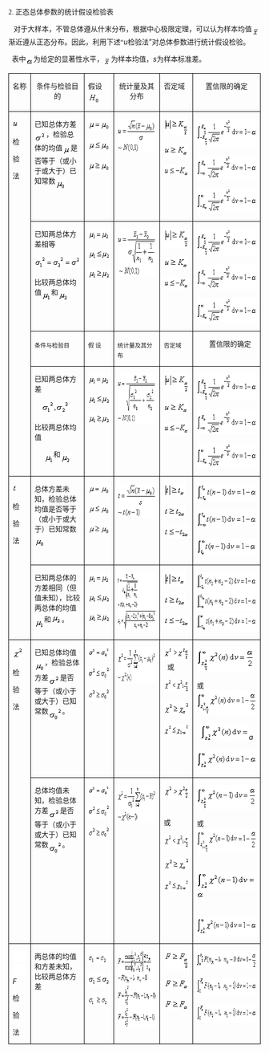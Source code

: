 <div class=Section1>
<p class=MsoNormal><span lang=EN-US style='font-family:宋体_GB2312'>2. </span><span
lang=ZH-CN style='font-family:宋体_GB2312'>正态总体参数的统计假设检验表</span></p>
<p class=MsoNormal><b><span lang=EN-US style='font-family:宋体_GB2312'>&nbsp;&nbsp;
</span></b><span lang=ZH-CN style='font-family:宋体_GB2312'>对于大样本，不管总体遵从什末分布，根据中心极限定理，可以认为样本均值</span><sub><span
lang=EN-US style='font-family:宋体_GB2312'><img width=15 height=17
src="res/17e9d95da129bdd93c34fb6cc6aaaa52_5858_files/image002.gif" u1:shapes="_x0000_i1025"
align=absmiddle></span></sub><span lang=ZH-CN style='font-family:宋体_GB2312'>渐近遵从正态分布。因此，利用下述“</span><i><span
lang=EN-US>u</span></i><span lang=ZH-CN style='font-family:宋体_GB2312'>检验法</span><span
lang=EN-US>”</span><span lang=ZH-CN style='font-family:宋体_GB2312'>对总体参数进行统计假设检验。</span></p>
<p class=MsoNormal><span lang=EN-US style='font-family:宋体_GB2312'>&nbsp; </span><span
lang=ZH-CN style='font-family:宋体_GB2312'>表中</span><i><sub><span lang=EN-US
style='font-family:宋体_GB2312'><img width=15 height=15
src="res/17e9d95da129bdd93c34fb6cc6aaaa52_5858_files/image004.gif" u1:shapes="_x0000_i1026"
align=absmiddle></span></sub></i><span lang=ZH-CN style='font-family:宋体_GB2312'>为给定的显著性水平，</span><sub><span
lang=EN-US style='font-family:宋体_GB2312'><img width=15 height=17
src="res/17e9d95da129bdd93c34fb6cc6aaaa52_5858_files/image006.gif" u1:shapes="_x0000_i1027"
align=absmiddle></span></sub><span lang=ZH-CN style='font-family:宋体_GB2312'>为样本均值，</span><i><span
lang=EN-US>s</span></i><span lang=ZH-CN style='font-family:宋体_GB2312'>为样本标准差。</span></p>
<table class=MsoNormalTable border=1 cellspacing=0 cellpadding=0
 style='border-collapse:collapse;border:none'>
 <tr>
  <td width=42 valign=top style='width:31.5pt;border:solid windowtext 1.0pt;
  padding:0mm 5.4pt 0mm 5.4pt'>
  <p class=MsoNormal><span lang=ZH-CN style='font-family:宋体_GB2312'>名称</span></p>
  </td>
  <td width=144 valign=top style='width:108.05pt;border:solid windowtext 1.0pt;
  border-left:none;padding:0mm 5.4pt 0mm 5.4pt'>
  <p class=MsoNormal align=center style='text-align:center'><span lang=ZH-CN
  style='font-family:宋体_GB2312'>条件与检验目的</span></p>
  </td>
  <td width=63 valign=top style='width:47.25pt;border:solid windowtext 1.0pt;
  border-left:none;padding:0mm 5.4pt 0mm 5.4pt'>
  <p class=MsoNormal><span lang=ZH-CN style='font-family:宋体_GB2312'>假设</span><span
  lang=EN-US>&nbsp;&nbsp; <sub><img width=24 height=24
  src="res/17e9d95da129bdd93c34fb6cc6aaaa52_5858_files/image008.gif" u1:shapes="_x0000_i1028"
  align=absmiddle></sub></span></p>
  </td>
  <td width=136 valign=top style='width:101.95pt;border:solid windowtext 1.0pt;
  border-left:none;padding:0mm 5.4pt 0mm 5.4pt'>
  <p class=MsoNormal align=center style='text-align:center'><span lang=ZH-CN
  style='font-family:宋体_GB2312'>统计量及其分布</span></p>
  </td>
  <td width=84 valign=top style='width:63.0pt;border:solid windowtext 1.0pt;
  border-left:none;padding:0mm 5.4pt 0mm 5.4pt'>
  <p class=MsoNormal><span lang=ZH-CN style='font-family:宋体_GB2312'>否定域</span></p>
  </td>
  <td width=210 valign=top style='width:157.5pt;border:solid windowtext 1.0pt;
  border-left:none;padding:0mm 5.4pt 0mm 5.4pt'>
  <p class=MsoNormal align=center style='text-align:center'><span lang=ZH-CN
  style='font-family:宋体_GB2312'>置信限的确定</span></p>
  </td>
 </tr>
 <tr>
  <td width=42 rowspan=4 valign=top style='width:31.5pt;border:solid windowtext 1.0pt;
  border-top:none;padding:0mm 5.4pt 0mm 5.4pt'>
  <p class=MsoNormal><sub><span lang=EN-US><img width=13 height=15
  src="res/17e9d95da129bdd93c34fb6cc6aaaa52_5858_files/image010.gif" u1:shapes="_x0000_i1029"></span></sub></p>
  <p class=MsoNormal><span lang=ZH-CN style='font-family:宋体_GB2312'>检</span></p>
  <p class=MsoNormal><span lang=ZH-CN style='font-family:宋体_GB2312'>验</span></p>
  <p class=MsoNormal><span lang=ZH-CN style='font-family:宋体_GB2312'>法</span></p>
  </td>
  <td width=144 valign=top style='width:108.05pt;border-top:none;border-left:
  none;border-bottom:solid windowtext 1.0pt;border-right:solid windowtext 1.0pt;
  padding:0mm 5.4pt 0mm 5.4pt'>
  <p class=MsoNormal><span lang=ZH-CN style='font-family:宋体_GB2312'>已知总体方差</span><sub><span
  lang=EN-US style='font-family:宋体_GB2312'><img width=23 height=21
  src="res/17e9d95da129bdd93c34fb6cc6aaaa52_5858_files/image012.gif" u1:shapes="_x0000_i1030"
  align=absmiddle></span></sub><span lang=ZH-CN style='font-family:宋体_GB2312'>，检验总体的均值</span><sub><span
  lang=EN-US style='font-family:宋体_GB2312'><img width=16 height=17
  src="res/17e9d95da129bdd93c34fb6cc6aaaa52_5858_files/image014.gif" u1:shapes="_x0000_i1031"
  align=absmiddle></span></sub><span lang=ZH-CN style='font-family:宋体_GB2312'>是否等于（或小于或大于）已知常数</span><sub><span
  lang=EN-US style='font-family:宋体_GB2312'><img width=20 height=24
  src="res/17e9d95da129bdd93c34fb6cc6aaaa52_5858_files/image016.gif" u1:shapes="_x0000_i1032"
  align=absmiddle></span></sub></p>
  </td>
  <td width=63 valign=top style='width:47.25pt;border-top:none;border-left:
  none;border-bottom:solid windowtext 1.0pt;border-right:solid windowtext 1.0pt;
  padding:0mm 5.4pt 0mm 5.4pt'>
  <p class=MsoNormal><sub><span lang=EN-US style='font-family:宋体_GB2312'><img
  width=48 height=24 src="res/17e9d95da129bdd93c34fb6cc6aaaa52_5858_files/image018.gif"
  u1:shapes="_x0000_i1033"></span></sub></p>
  <p class=MsoNormal><sub><span lang=EN-US style='font-family:宋体_GB2312'><img
  width=48 height=24 src="res/17e9d95da129bdd93c34fb6cc6aaaa52_5858_files/image020.gif"
  u1:shapes="_x0000_i1034"></span></sub></p>
  <p class=MsoNormal><sub><span lang=EN-US style='font-family:宋体_GB2312'><img
  width=48 height=24 src="res/17e9d95da129bdd93c34fb6cc6aaaa52_5858_files/image022.gif"
  u1:shapes="_x0000_i1035"></span></sub></p>
  </td>
  <td width=136 valign=top style='width:101.95pt;border-top:none;border-left:
  none;border-bottom:solid windowtext 1.0pt;border-right:solid windowtext 1.0pt;
  padding:0mm 5.4pt 0mm 5.4pt'>
  <p class=MsoNormal><sub><span lang=EN-US style='font-family:宋体_GB2312'><img
  width=107 height=69 src="res/17e9d95da129bdd93c34fb6cc6aaaa52_5858_files/image024.gif"
  u1:shapes="_x0000_i1036"></span></sub></p>
  </td>
  <td width=84 valign=top style='width:63.0pt;border-top:none;border-left:none;
  border-bottom:solid windowtext 1.0pt;border-right:solid windowtext 1.0pt;
  padding:0mm 5.4pt 0mm 5.4pt'>
  <p class=MsoNormal><sub><span lang=EN-US style='font-family:宋体_GB2312'><img
  width=49 height=34 src="res/17e9d95da129bdd93c34fb6cc6aaaa52_5858_files/image026.gif"
  u1:shapes="_x0000_i1037"></span></sub></p>
  <p class=MsoNormal><sub><span lang=EN-US style='font-family:宋体_GB2312'><img
  width=49 height=24 src="res/17e9d95da129bdd93c34fb6cc6aaaa52_5858_files/image028.gif"
  u1:shapes="_x0000_i1038"></span></sub></p>
  <p class=MsoNormal><sub><span lang=EN-US style='font-family:宋体_GB2312'><img
  width=59 height=24 src="res/17e9d95da129bdd93c34fb6cc6aaaa52_5858_files/image030.gif"
  u1:shapes="_x0000_i1039"></span></sub></p>
  </td>
  <td width=210 valign=top style='width:157.5pt;border-top:none;border-left:
  none;border-bottom:solid windowtext 1.0pt;border-right:solid windowtext 1.0pt;
  padding:0mm 5.4pt 0mm 5.4pt'>
  <p class=MsoNormal><sub><span lang=EN-US style='font-family:宋体_GB2312'><img
  width=163 height=55 src="res/17e9d95da129bdd93c34fb6cc6aaaa52_5858_files/image032.gif"
  u1:shapes="_x0000_i1040"></span></sub></p>
  <p class=MsoNormal><sub><span lang=EN-US style='font-family:宋体_GB2312'><img
  width=160 height=49 src="res/17e9d95da129bdd93c34fb6cc6aaaa52_5858_files/image034.gif"
  u1:shapes="_x0000_i1041"></span></sub></p>
  <p class=MsoNormal><sub><span lang=EN-US style='font-family:宋体_GB2312'><img
  width=161 height=49 src="res/17e9d95da129bdd93c34fb6cc6aaaa52_5858_files/image036.gif"
  u1:shapes="_x0000_i1042"></span></sub></p>
  </td>
 </tr>
 <tr>
  <td width=144 valign=top style='width:108.05pt;border-top:none;border-left:
  none;border-bottom:solid windowtext 1.0pt;border-right:solid windowtext 1.0pt;
  padding:0mm 5.4pt 0mm 5.4pt'>
  <p class=MsoNormal><span lang=ZH-CN style='font-family:宋体_GB2312'>已知两总体方差相等</span></p>
  <p class=MsoNormal><sub><span lang=EN-US style='font-family:宋体_GB2312'><img
  width=103 height=25 src="res/17e9d95da129bdd93c34fb6cc6aaaa52_5858_files/image038.gif"
  u1:shapes="_x0000_i1069"></span></sub></p>
  <p class=MsoNormal><span lang=ZH-CN style='font-family:宋体_GB2312'>比较两总体均值</span><sub><span
  lang=EN-US style='font-family:宋体_GB2312'><img width=19 height=23
  src="res/17e9d95da129bdd93c34fb6cc6aaaa52_5858_files/image040.gif" u1:shapes="_x0000_i1070"
  align=absmiddle></span></sub><span lang=ZH-CN style='font-family:宋体_GB2312'>和</span><sub><span
  lang=EN-US style='font-family:宋体_GB2312'><img width=21 height=23
  src="res/17e9d95da129bdd93c34fb6cc6aaaa52_5858_files/image042.gif" u1:shapes="_x0000_i1071"
  align=absmiddle></span></sub></p>
  </td>
  <td width=63 valign=top style='width:47.25pt;border-top:none;border-left:
  none;border-bottom:solid windowtext 1.0pt;border-right:solid windowtext 1.0pt;
  padding:0mm 5.4pt 0mm 5.4pt'>
  <p class=MsoNormal><sub><span lang=EN-US style='font-family:宋体_GB2312'><img
  width=51 height=22 src="res/17e9d95da129bdd93c34fb6cc6aaaa52_5858_files/image044.gif"
  u1:shapes="_x0000_i1043"></span></sub></p>
  <p class=MsoNormal><sub><span lang=EN-US style='font-family:宋体_GB2312'><img
  width=49 height=22 src="res/17e9d95da129bdd93c34fb6cc6aaaa52_5858_files/image046.gif"
  u1:shapes="_x0000_i1072"></span></sub></p>
  <p class=MsoNormal><sub><span lang=EN-US style='font-family:宋体_GB2312'><img
  width=49 height=22 src="res/17e9d95da129bdd93c34fb6cc6aaaa52_5858_files/image048.gif"
  u1:shapes="_x0000_i1073"></span></sub></p>
  </td>
  <td width=136 valign=top style='width:101.95pt;border-top:none;border-left:
  none;border-bottom:solid windowtext 1.0pt;border-right:solid windowtext 1.0pt;
  padding:0mm 5.4pt 0mm 5.4pt'>
  <p class=MsoNormal><sub><span lang=EN-US><img width=105 height=96
  src="res/17e9d95da129bdd93c34fb6cc6aaaa52_5858_files/image050.gif" u1:shapes="_x0000_i1044"></span></sub></p>
  </td>
  <td width=84 valign=top style='width:63.0pt;border-top:none;border-left:none;
  border-bottom:solid windowtext 1.0pt;border-right:solid windowtext 1.0pt;
  padding:0mm 5.4pt 0mm 5.4pt'>
  <p class=MsoNormal><sub><span lang=EN-US style='font-family:宋体_GB2312'><img
  width=55 height=39 src="res/17e9d95da129bdd93c34fb6cc6aaaa52_5858_files/image052.gif"
  u1:shapes="_x0000_i1045"></span></sub></p>
  <p class=MsoNormal><sub><span lang=EN-US style='font-family:宋体_GB2312'><img
  width=49 height=24 src="res/17e9d95da129bdd93c34fb6cc6aaaa52_5858_files/image054.gif"
  u1:shapes="_x0000_i1074"></span></sub></p>
  <p class=MsoNormal><sub><span lang=EN-US style='font-family:宋体_GB2312'><img
  width=57 height=24 src="res/17e9d95da129bdd93c34fb6cc6aaaa52_5858_files/image056.gif"
  u1:shapes="_x0000_i1075"></span></sub></p>
  </td>
  <td width=210 valign=top style='width:157.5pt;border-top:none;border-left:
  none;border-bottom:solid windowtext 1.0pt;border-right:solid windowtext 1.0pt;
  padding:0mm 5.4pt 0mm 5.4pt'>
  <p class=MsoNormal><sub><span lang=EN-US style='font-family:宋体_GB2312'><img
  width=163 height=55 src="res/17e9d95da129bdd93c34fb6cc6aaaa52_5858_files/image058.gif"
  u1:shapes="_x0000_i1046"></span></sub></p>
  <p class=MsoNormal><sub><span lang=EN-US style='font-family:宋体_GB2312'><img
  width=160 height=49 src="res/17e9d95da129bdd93c34fb6cc6aaaa52_5858_files/image060.gif"
  u1:shapes="_x0000_i1076"></span></sub></p>
  <p class=MsoNormal><sub><span lang=EN-US style='font-family:宋体_GB2312'><img
  width=161 height=49 src="res/17e9d95da129bdd93c34fb6cc6aaaa52_5858_files/image062.gif"
  u1:shapes="_x0000_i1077"></span></sub></p>
  </td>
 </tr>
 <tr>
  <td width=144 valign=top style='width:108.05pt;border-top:none;border-left:
  none;border-bottom:solid windowtext 1.0pt;border-right:solid windowtext 1.0pt;
  padding:0mm 5.4pt 0mm 5.4pt'>
  <p class=MsoNormal><sub><span lang=ZH-CN style='font-family:宋体_GB2312'>条件与检验目</span></sub></p>
  </td>
  <td width=63 valign=top style='width:47.25pt;border-top:none;border-left:
  none;border-bottom:solid windowtext 1.0pt;border-right:solid windowtext 1.0pt;
  padding:0mm 5.4pt 0mm 5.4pt'>
  <p class=MsoNormal><sub><span lang=ZH-CN style='font-family:宋体_GB2312'>假 设</span></sub></p>
  </td>
  <td width=136 valign=top style='width:101.95pt;border-top:none;border-left:
  none;border-bottom:solid windowtext 1.0pt;border-right:solid windowtext 1.0pt;
  padding:0mm 5.4pt 0mm 5.4pt'>
  <p class=MsoNormal><sub><span lang=ZH-CN style='font-family:宋体_GB2312'>统计量及其分布</span></sub></p>
  </td>
  <td width=84 valign=top style='width:63.0pt;border-top:none;border-left:none;
  border-bottom:solid windowtext 1.0pt;border-right:solid windowtext 1.0pt;
  padding:0mm 5.4pt 0mm 5.4pt'>
  <p class=MsoNormal><sub><span lang=ZH-CN style='font-family:宋体_GB2312'>否定域</span></sub></p>
  </td>
  <td width=210 valign=top style='width:157.5pt;border-top:none;border-left:
  none;border-bottom:solid windowtext 1.0pt;border-right:solid windowtext 1.0pt;
  padding:0mm 5.4pt 0mm 5.4pt'>
  <p class=MsoNormal><span lang=EN-US style='font-family:宋体_GB2312'>&nbsp;&nbsp;&nbsp;&nbsp;&nbsp;&nbsp;
  </span><span lang=ZH-CN style='font-family:宋体_GB2312'>置信限的确定</span></p>
  </td>
 </tr>
 <tr>
  <td width=144 valign=top style='width:108.05pt;border-top:none;border-left:
  none;border-bottom:solid windowtext 1.0pt;border-right:solid windowtext 1.0pt;
  padding:0mm 5.4pt 0mm 5.4pt'>
  <p class=MsoNormal><span lang=ZH-CN style='font-family:宋体_GB2312'>已知两总体方差</span></p>
  <p class=MsoNormal><span lang=EN-US style='font-family:宋体_GB2312'>&nbsp;&nbsp;&nbsp;
  <sub><img width=55 height=25 src="res/17e9d95da129bdd93c34fb6cc6aaaa52_5858_files/image064.gif"
  u1:shapes="_x0000_i1078"></sub></span></p>
  <p class=MsoNormal><span lang=ZH-CN style='font-family:宋体_GB2312'>比较两总体均值</span></p>
  <p class=MsoNormal align=center style='text-align:center'><sub><span
  lang=EN-US style='font-family:宋体_GB2312'><img width=19 height=23
  src="res/17e9d95da129bdd93c34fb6cc6aaaa52_5858_files/image066.gif" u1:shapes="_x0000_i1079"
  align=absmiddle></span></sub><span lang=ZH-CN style='font-family:宋体_GB2312'>和</span><sub><span
  lang=EN-US style='font-family:宋体_GB2312'><img width=21 height=23
  src="res/17e9d95da129bdd93c34fb6cc6aaaa52_5858_files/image068.gif" u1:shapes="_x0000_i1080"
  align=absmiddle></span></sub></p>
  </td>
  <td width=63 valign=top style='width:47.25pt;border-top:none;border-left:
  none;border-bottom:solid windowtext 1.0pt;border-right:solid windowtext 1.0pt;
  padding:0mm 5.4pt 0mm 5.4pt'>
  <p class=MsoNormal><sub><span lang=EN-US style='font-family:宋体_GB2312'><img
  width=51 height=22 src="res/17e9d95da129bdd93c34fb6cc6aaaa52_5858_files/image069.gif"
  u1:shapes="_x0000_i1081"></span></sub></p>
  <p class=MsoNormal><sub><span lang=EN-US style='font-family:宋体_GB2312'><img
  width=49 height=22 src="res/17e9d95da129bdd93c34fb6cc6aaaa52_5858_files/image070.gif"
  u1:shapes="_x0000_i1082"></span></sub></p>
  <p class=MsoNormal><sub><span lang=EN-US style='font-family:宋体_GB2312'><img
  width=49 height=22 src="res/17e9d95da129bdd93c34fb6cc6aaaa52_5858_files/image071.gif"
  u1:shapes="_x0000_i1083"></span></sub></p>
  </td>
  <td width=136 valign=top style='width:101.95pt;border-top:none;border-left:
  none;border-bottom:solid windowtext 1.0pt;border-right:solid windowtext 1.0pt;
  padding:0mm 5.4pt 0mm 5.4pt'>
  <p class=MsoNormal><sub><span lang=EN-US style='font-family:宋体_GB2312'><img
  width=119 height=99 src="res/17e9d95da129bdd93c34fb6cc6aaaa52_5858_files/image073.gif"
  u1:shapes="_x0000_i1084"></span></sub></p>
  </td>
  <td width=84 valign=top style='width:63.0pt;border-top:none;border-left:none;
  border-bottom:solid windowtext 1.0pt;border-right:solid windowtext 1.0pt;
  padding:0mm 5.4pt 0mm 5.4pt'>
  <p class=MsoNormal><sub><span lang=EN-US style='font-family:宋体_GB2312'><img
  width=55 height=39 src="res/17e9d95da129bdd93c34fb6cc6aaaa52_5858_files/image074.gif"
  u1:shapes="_x0000_i1085"></span></sub></p>
  <p class=MsoNormal><sub><span lang=EN-US style='font-family:宋体_GB2312'><img
  width=49 height=24 src="res/17e9d95da129bdd93c34fb6cc6aaaa52_5858_files/image075.gif"
  u1:shapes="_x0000_i1086"></span></sub></p>
  <p class=MsoNormal><sub><span lang=EN-US style='font-family:宋体_GB2312'><img
  width=57 height=24 src="res/17e9d95da129bdd93c34fb6cc6aaaa52_5858_files/image076.gif"
  u1:shapes="_x0000_i1087"></span></sub></p>
  </td>
  <td width=210 valign=top style='width:157.5pt;border-top:none;border-left:
  none;border-bottom:solid windowtext 1.0pt;border-right:solid windowtext 1.0pt;
  padding:0mm 5.4pt 0mm 5.4pt'>
  <p class=MsoNormal><sub><span lang=EN-US style='font-family:宋体_GB2312'><img
  width=163 height=55 src="res/17e9d95da129bdd93c34fb6cc6aaaa52_5858_files/image077.gif"
  u1:shapes="_x0000_i1088"></span></sub></p>
  <p class=MsoNormal><sub><span lang=EN-US style='font-family:宋体_GB2312'><img
  width=160 height=49 src="res/17e9d95da129bdd93c34fb6cc6aaaa52_5858_files/image078.gif"
  u1:shapes="_x0000_i1089"></span></sub></p>
  <p class=MsoNormal><sub><span lang=EN-US style='font-family:宋体_GB2312'><img
  width=161 height=49 src="res/17e9d95da129bdd93c34fb6cc6aaaa52_5858_files/image079.gif"
  u1:shapes="_x0000_i1090"></span></sub></p>
  </td>
 </tr>
 <tr>
  <td width=42 rowspan=2 valign=top style='width:31.5pt;border:solid windowtext 1.0pt;
  border-top:none;padding:0mm 5.4pt 0mm 5.4pt'>
  <p class=MsoNormal><i><sub><span lang=EN-US><img width=9 height=16
  src="res/17e9d95da129bdd93c34fb6cc6aaaa52_5858_files/image081.gif" u1:shapes="_x0000_i1091"></span></sub></i></p>
  <p class=MsoNormal><span lang=ZH-CN style='font-family:宋体_GB2312'>检</span></p>
  <p class=MsoNormal><span lang=ZH-CN style='font-family:宋体_GB2312'>验</span></p>
  <p class=MsoNormal><span lang=ZH-CN style='font-family:宋体_GB2312'>法</span></p>
  </td>
  <td width=144 valign=top style='width:108.05pt;border-top:none;border-left:
  none;border-bottom:solid windowtext 1.0pt;border-right:solid windowtext 1.0pt;
  padding:0mm 5.4pt 0mm 5.4pt'>
  <p class=MsoNormal><span lang=ZH-CN style='font-family:宋体_GB2312'>总体方差未知，检验总体均值是否等于（或小于或大于）已知常数</span><sub><span
  lang=EN-US style='font-family:宋体_GB2312'><img width=20 height=24
  src="res/17e9d95da129bdd93c34fb6cc6aaaa52_5858_files/image083.gif" u1:shapes="_x0000_i1092"
  align=absmiddle></span></sub></p>
  </td>
  <td width=63 valign=top style='width:47.25pt;border-top:none;border-left:
  none;border-bottom:solid windowtext 1.0pt;border-right:solid windowtext 1.0pt;
  padding:0mm 5.4pt 0mm 5.4pt'>
  <p class=MsoNormal><sub><span lang=EN-US style='font-family:宋体_GB2312'><img
  width=46 height=23 src="res/17e9d95da129bdd93c34fb6cc6aaaa52_5858_files/image085.gif"
  u1:shapes="_x0000_i1093"></span></sub></p>
  <p class=MsoNormal><sub><span lang=EN-US style='font-family:宋体_GB2312'><img
  width=46 height=23 src="res/17e9d95da129bdd93c34fb6cc6aaaa52_5858_files/image087.gif"
  u1:shapes="_x0000_i1094"></span></sub></p>
  <p class=MsoNormal><sub><span lang=EN-US style='font-family:宋体_GB2312'><img
  width=46 height=23 src="res/17e9d95da129bdd93c34fb6cc6aaaa52_5858_files/image089.gif"
  u1:shapes="_x0000_i1095"></span></sub></p>
  </td>
  <td width=136 valign=top style='width:101.95pt;border-top:none;border-left:
  none;border-bottom:solid windowtext 1.0pt;border-right:solid windowtext 1.0pt;
  padding:0mm 5.4pt 0mm 5.4pt'>
  <p class=MsoNormal><sub><span lang=EN-US style='font-family:宋体_GB2312'><img
  width=103 height=69 src="res/17e9d95da129bdd93c34fb6cc6aaaa52_5858_files/image091.gif"
  u1:shapes="_x0000_i1096"></span></sub></p>
  </td>
  <td width=84 valign=top style='width:63.0pt;border-top:none;border-left:none;
  border-bottom:solid windowtext 1.0pt;border-right:solid windowtext 1.0pt;
  padding:0mm 5.4pt 0mm 5.4pt'>
  <p class=MsoNormal><sub><span lang=EN-US style='font-family:宋体_GB2312'><img
  width=43 height=27 src="res/17e9d95da129bdd93c34fb6cc6aaaa52_5858_files/image093.gif"
  u1:shapes="_x0000_i1097"></span></sub></p>
  <p class=MsoNormal><sub><span lang=EN-US style='font-family:宋体_GB2312'><img
  width=44 height=24 src="res/17e9d95da129bdd93c34fb6cc6aaaa52_5858_files/image095.gif"
  u1:shapes="_x0000_i1098"></span></sub></p>
  <p class=MsoNormal><sub><span lang=EN-US style='font-family:宋体_GB2312'><img
  width=52 height=24 src="res/17e9d95da129bdd93c34fb6cc6aaaa52_5858_files/image097.gif"
  u1:shapes="_x0000_i1099"></span></sub></p>
  </td>
  <td width=210 valign=top style='width:157.5pt;border-top:none;border-left:
  none;border-bottom:solid windowtext 1.0pt;border-right:solid windowtext 1.0pt;
  padding:0mm 5.4pt 0mm 5.4pt'>
  <p class=MsoNormal><sub><span lang=EN-US style='font-family:宋体_GB2312'><img
  width=139 height=37 src="res/17e9d95da129bdd93c34fb6cc6aaaa52_5858_files/image099.gif"
  u1:shapes="_x0000_i1100"></span></sub></p>
  <p class=MsoNormal><sub><span lang=EN-US style='font-family:宋体_GB2312'><img
  width=137 height=37 src="res/17e9d95da129bdd93c34fb6cc6aaaa52_5858_files/image101.gif"
  u1:shapes="_x0000_i1101"></span></sub></p>
  <p class=MsoNormal><sub><span lang=EN-US style='font-family:宋体_GB2312'><img
  width=135 height=37 src="res/17e9d95da129bdd93c34fb6cc6aaaa52_5858_files/image103.gif"
  u1:shapes="_x0000_i1102"></span></sub></p>
  </td>
 </tr>
 <tr>
  <td width=144 valign=top style='width:108.05pt;border-top:none;border-left:
  none;border-bottom:solid windowtext 1.0pt;border-right:solid windowtext 1.0pt;
  padding:0mm 5.4pt 0mm 5.4pt'>
  <p class=MsoNormal><span lang=ZH-CN style='font-family:宋体_GB2312'>已知两总体的方差相同（但值未知），比较两总体的均值</span><sub><span
  lang=EN-US style='font-family:宋体_GB2312'><img width=19 height=23
  src="res/17e9d95da129bdd93c34fb6cc6aaaa52_5858_files/image105.gif" u1:shapes="_x0000_i1103"
  align=absmiddle></span></sub><span lang=ZH-CN style='font-family:宋体_GB2312'>和</span><sub><span
  lang=EN-US style='font-family:宋体_GB2312'><img width=21 height=23
  src="res/17e9d95da129bdd93c34fb6cc6aaaa52_5858_files/image107.gif" u1:shapes="_x0000_i1104"></span></sub><span
  lang=ZH-CN style='font-family:宋体_GB2312'>。</span></p>
  </td>
  <td width=63 valign=top style='width:47.25pt;border-top:none;border-left:
  none;border-bottom:solid windowtext 1.0pt;border-right:solid windowtext 1.0pt;
  padding:0mm 5.4pt 0mm 5.4pt'>
  <p class=MsoNormal><sub><span lang=EN-US style='font-family:宋体_GB2312'><img
  width=51 height=22 src="res/17e9d95da129bdd93c34fb6cc6aaaa52_5858_files/image109.gif"
  u1:shapes="_x0000_i1105"></span></sub></p>
  <p class=MsoNormal><sub><span lang=EN-US style='font-family:宋体_GB2312'><img
  width=49 height=22 src="res/17e9d95da129bdd93c34fb6cc6aaaa52_5858_files/image111.gif"
  u1:shapes="_x0000_i1106"></span></sub></p>
  <p class=MsoNormal><sub><span lang=EN-US style='font-family:宋体_GB2312'><img
  width=49 height=22 src="res/17e9d95da129bdd93c34fb6cc6aaaa52_5858_files/image113.gif"
  u1:shapes="_x0000_i1107"></span></sub></p>
  </td>
  <td width=136 valign=top style='width:101.95pt;border-top:none;border-left:
  none;border-bottom:solid windowtext 1.0pt;border-right:solid windowtext 1.0pt;
  padding:0mm 5.4pt 0mm 5.4pt'>
  <p class=MsoNormal><sub><span lang=EN-US style='font-family:宋体_GB2312'><img
  width=129 height=116 src="res/17e9d95da129bdd93c34fb6cc6aaaa52_5858_files/image115.gif"
  u1:shapes="_x0000_i1108"></span></sub></p>
  </td>
  <td width=84 valign=top style='width:63.0pt;border-top:none;border-left:none;
  border-bottom:solid windowtext 1.0pt;border-right:solid windowtext 1.0pt;
  padding:0mm 5.4pt 0mm 5.4pt'>
  <p class=MsoNormal><sub><span lang=EN-US style='font-family:宋体_GB2312'><img
  width=43 height=27 src="res/17e9d95da129bdd93c34fb6cc6aaaa52_5858_files/image117.gif"
  u1:shapes="_x0000_i1109"></span></sub></p>
  <p class=MsoNormal><sub><span lang=EN-US style='font-family:宋体_GB2312'><img
  width=44 height=24 src="res/17e9d95da129bdd93c34fb6cc6aaaa52_5858_files/image119.gif"
  u1:shapes="_x0000_i1110"></span></sub></p>
  <p class=MsoNormal><sub><span lang=EN-US style='font-family:宋体_GB2312'><img
  width=52 height=24 src="res/17e9d95da129bdd93c34fb6cc6aaaa52_5858_files/image121.gif"
  u1:shapes="_x0000_i1111"></span></sub></p>
  </td>
  <td width=210 valign=top style='width:157.5pt;border-top:none;border-left:
  none;border-bottom:solid windowtext 1.0pt;border-right:solid windowtext 1.0pt;
  padding:0mm 5.4pt 0mm 5.4pt'>
  <p class=MsoNormal><sub><span lang=EN-US style='font-family:宋体_GB2312'><img
  width=179 height=37 src="res/17e9d95da129bdd93c34fb6cc6aaaa52_5858_files/image123.gif"
  u1:shapes="_x0000_i1112"><img width=180 height=37
  src="res/17e9d95da129bdd93c34fb6cc6aaaa52_5858_files/image125.gif" u1:shapes="_x0000_i1113"><img
  width=183 height=37 src="res/17e9d95da129bdd93c34fb6cc6aaaa52_5858_files/image127.gif"
  u1:shapes="_x0000_i1114"></span></sub></p>
  </td>
 </tr>
 <tr>
  <td width=42 rowspan=2 valign=top style='width:31.5pt;border:solid windowtext 1.0pt;
  border-top:none;padding:0mm 5.4pt 0mm 5.4pt'>
  <p class=MsoNormal><sub><span lang=EN-US style='font-family:宋体_GB2312'><img
  width=22 height=23 src="res/17e9d95da129bdd93c34fb6cc6aaaa52_5858_files/image129.gif"
  u1:shapes="_x0000_i1115"></span></sub></p>
  <p class=MsoNormal><span lang=ZH-CN style='font-family:宋体_GB2312'>检</span></p>
  <p class=MsoNormal><span lang=ZH-CN style='font-family:宋体_GB2312'>验</span></p>
  <p class=MsoNormal><span lang=ZH-CN style='font-family:宋体_GB2312'>法</span></p>
  </td>
  <td width=144 valign=top style='width:108.05pt;border-top:none;border-left:
  none;border-bottom:solid windowtext 1.0pt;border-right:solid windowtext 1.0pt;
  padding:0mm 5.4pt 0mm 5.4pt'>
  <p class=MsoNormal><span lang=ZH-CN style='font-family:宋体_GB2312'>已知总体均值</span><sub><span
  lang=EN-US style='font-family:宋体_GB2312'><img width=20 height=24
  src="res/17e9d95da129bdd93c34fb6cc6aaaa52_5858_files/image131.gif" u1:shapes="_x0000_i1116"
  align=absmiddle></span></sub><span lang=ZH-CN style='font-family:宋体_GB2312'>，检验总体方差</span><sub><span
  lang=EN-US style='font-family:宋体_GB2312'><img width=23 height=21
  src="res/17e9d95da129bdd93c34fb6cc6aaaa52_5858_files/image133.gif" u1:shapes="_x0000_i1117"
  align=absmiddle></span></sub><span lang=ZH-CN style='font-family:宋体_GB2312'>是否等于（或小于或大于）已知常数</span><sub><span
  lang=EN-US style='font-family:宋体_GB2312'><img width=27 height=27
  src="res/17e9d95da129bdd93c34fb6cc6aaaa52_5858_files/image135.gif" u1:shapes="_x0000_i1118"
  align=absmiddle></span></sub><span lang=ZH-CN style='font-family:宋体_GB2312'>。</span></p>
  </td>
  <td width=63 valign=top style='width:47.25pt;border-top:none;border-left:
  none;border-bottom:solid windowtext 1.0pt;border-right:solid windowtext 1.0pt;
  padding:0mm 5.4pt 0mm 5.4pt'>
  <p class=MsoNormal><sub><span lang=EN-US style='font-family:宋体_GB2312'><img
  width=49 height=21 src="res/17e9d95da129bdd93c34fb6cc6aaaa52_5858_files/image137.gif"
  u1:shapes="_x0000_i1119"></span></sub></p>
  <p class=MsoNormal><sub><span lang=EN-US style='font-family:宋体_GB2312'><img
  width=63 height=27 src="res/17e9d95da129bdd93c34fb6cc6aaaa52_5858_files/image139.gif"
  u1:shapes="_x0000_i1120"></span></sub></p>
  <p class=MsoNormal><sub><span lang=EN-US style='font-family:宋体_GB2312'><img
  width=57 height=25 src="res/17e9d95da129bdd93c34fb6cc6aaaa52_5858_files/image141.gif"
  u1:shapes="_x0000_i1121"></span></sub></p>
  </td>
  <td width=136 valign=top style='width:101.95pt;border-top:none;border-left:
  none;border-bottom:solid windowtext 1.0pt;border-right:solid windowtext 1.0pt;
  padding:0mm 5.4pt 0mm 5.4pt'>
  <p class=MsoNormal><sub><span lang=EN-US><img width=149 height=72
  src="res/17e9d95da129bdd93c34fb6cc6aaaa52_5858_files/image143.gif" u1:shapes="_x0000_i1122"></span></sub></p>
  </td>
  <td width=84 valign=top style='width:63.0pt;border-top:none;border-left:none;
  border-bottom:solid windowtext 1.0pt;border-right:solid windowtext 1.0pt;
  padding:0mm 5.4pt 0mm 5.4pt'>
  <p class=MsoNormal><sub><span lang=EN-US style='font-family:宋体_GB2312'><img
  width=60 height=26 src="res/17e9d95da129bdd93c34fb6cc6aaaa52_5858_files/image145.gif"
  u1:shapes="_x0000_i1123"></span></sub><span lang=EN-US style='font-family:
  宋体_GB2312'>&nbsp; </span><span lang=ZH-CN style='font-family:宋体_GB2312'>或</span></p>
  <p class=MsoNormal><sub><span lang=EN-US style='font-family:宋体_GB2312'><img
  width=76 height=29 src="res/17e9d95da129bdd93c34fb6cc6aaaa52_5858_files/image147.gif"
  u1:shapes="_x0000_i1124"></span></sub></p>
  <p class=MsoNormal><sub><span lang=EN-US style='font-family:宋体_GB2312'><img
  width=64 height=27 src="res/17e9d95da129bdd93c34fb6cc6aaaa52_5858_files/image149.gif"
  u1:shapes="_x0000_i1125"></span></sub></p>
  <p class=MsoNormal><sub><span lang=EN-US style='font-family:宋体_GB2312'><img
  width=67 height=24 src="res/17e9d95da129bdd93c34fb6cc6aaaa52_5858_files/image151.gif"
  u1:shapes="_x0000_i1126"></span></sub></p>
  </td>
  <td width=210 valign=top style='width:157.5pt;border-top:none;border-left:
  none;border-bottom:solid windowtext 1.0pt;border-right:solid windowtext 1.0pt;
  padding:0mm 5.4pt 0mm 5.4pt'>
  <p class=MsoNormal><sub><span lang=EN-US style='font-family:宋体_GB2312'><img
  width=116 height=49 src="res/17e9d95da129bdd93c34fb6cc6aaaa52_5858_files/image153.gif"
  u1:shapes="_x0000_i1127"></span></sub></p>
  <p class=MsoNormal><span lang=ZH-CN style='font-family:宋体_GB2312'>或</span><sub><span
  lang=EN-US style='font-family:宋体_GB2312'><img width=143 height=49
  src="res/17e9d95da129bdd93c34fb6cc6aaaa52_5858_files/image155.gif" u1:shapes="_x0000_i1128"></span></sub></p>
  <p class=MsoNormal><span lang=EN-US style='font-family:宋体_GB2312'>&nbsp; <sub><img
  width=97 height=37 src="res/17e9d95da129bdd93c34fb6cc6aaaa52_5858_files/image157.gif"
  u1:shapes="_x0000_i1129"></sub></span><i><span lang=EN-US>a</span></i></p>
  <p class=MsoNormal><sub><span lang=EN-US style='font-family:宋体_GB2312'><img
  width=132 height=37 src="res/17e9d95da129bdd93c34fb6cc6aaaa52_5858_files/image159.gif"
  u1:shapes="_x0000_i1130"></span></sub></p>
  </td>
 </tr>
 <tr>
  <td width=144 valign=top style='width:108.05pt;border-top:none;border-left:
  none;border-bottom:solid windowtext 1.0pt;border-right:solid windowtext 1.0pt;
  padding:0mm 5.4pt 0mm 5.4pt'>
  <p class=MsoNormal><span lang=ZH-CN style='font-family:宋体_GB2312'>总体均值未知，检验总体方差</span><sub><span
  lang=EN-US style='font-family:宋体_GB2312'><img width=23 height=21
  src="res/17e9d95da129bdd93c34fb6cc6aaaa52_5858_files/image161.gif" u1:shapes="_x0000_i1131"
  align=absmiddle></span></sub><span lang=ZH-CN style='font-family:宋体_GB2312'>是否等于（或小于或大于）已知常数</span><sub><span
  lang=EN-US style='font-family:宋体_GB2312'><img width=27 height=27
  src="res/17e9d95da129bdd93c34fb6cc6aaaa52_5858_files/image163.gif" u1:shapes="_x0000_i1132"
  align=absmiddle></span></sub><span lang=ZH-CN style='font-family:宋体_GB2312'>。</span></p>
  </td>
  <td width=63 valign=top style='width:47.25pt;border-top:none;border-left:
  none;border-bottom:solid windowtext 1.0pt;border-right:solid windowtext 1.0pt;
  padding:0mm 5.4pt 0mm 5.4pt'>
  <p class=MsoNormal><sub><span lang=EN-US style='font-family:宋体_GB2312'><img
  width=49 height=21 src="res/17e9d95da129bdd93c34fb6cc6aaaa52_5858_files/image165.gif"
  u1:shapes="_x0000_i1133"></span></sub></p>
  <p class=MsoNormal><sub><span lang=EN-US style='font-family:宋体_GB2312'><img
  width=63 height=27 src="res/17e9d95da129bdd93c34fb6cc6aaaa52_5858_files/image167.gif"
  u1:shapes="_x0000_i1134"></span></sub></p>
  <p class=MsoNormal><sub><span lang=EN-US style='font-family:宋体_GB2312'><img
  width=57 height=25 src="res/17e9d95da129bdd93c34fb6cc6aaaa52_5858_files/image169.gif"
  u1:shapes="_x0000_i1135"></span></sub></p>
  </td>
  <td width=136 valign=top style='width:101.95pt;border-top:none;border-left:
  none;border-bottom:solid windowtext 1.0pt;border-right:solid windowtext 1.0pt;
  padding:0mm 5.4pt 0mm 5.4pt'>
  <p class=MsoNormal><sub><span lang=EN-US style='font-family:宋体_GB2312'><img
  width=121 height=75 src="res/17e9d95da129bdd93c34fb6cc6aaaa52_5858_files/image171.gif"
  u1:shapes="_x0000_i1136"></span></sub></p>
  </td>
  <td width=84 valign=top style='width:63.0pt;border-top:none;border-left:none;
  border-bottom:solid windowtext 1.0pt;border-right:solid windowtext 1.0pt;
  padding:0mm 5.4pt 0mm 5.4pt'>
  <p class=MsoNormal><sub><span lang=EN-US style='font-family:宋体_GB2312'><img
  width=67 height=29 src="res/17e9d95da129bdd93c34fb6cc6aaaa52_5858_files/image173.gif"
  u1:shapes="_x0000_i1137"></span></sub><span lang=EN-US style='font-family:
  宋体_GB2312'>&nbsp; </span></p>
  <p class=MsoNormal><span lang=ZH-CN style='font-family:宋体_GB2312'>或</span></p>
  <p class=MsoNormal><sub><span lang=EN-US style='font-family:宋体_GB2312'><img
  width=76 height=29 src="res/17e9d95da129bdd93c34fb6cc6aaaa52_5858_files/image175.gif"
  u1:shapes="_x0000_i1138"></span></sub></p>
  <p class=MsoNormal><sub><span lang=EN-US style='font-family:宋体_GB2312'><img
  width=64 height=27 src="res/17e9d95da129bdd93c34fb6cc6aaaa52_5858_files/image176.gif"
  u1:shapes="_x0000_i1139"></span></sub></p>
  <p class=MsoNormal><sub><span lang=EN-US style='font-family:宋体_GB2312'><img
  width=67 height=24 src="res/17e9d95da129bdd93c34fb6cc6aaaa52_5858_files/image177.gif"
  u1:shapes="_x0000_i1140"></span></sub></p>
  </td>
  <td width=210 valign=top style='width:157.5pt;border-top:none;border-left:
  none;border-bottom:solid windowtext 1.0pt;border-right:solid windowtext 1.0pt;
  padding:0mm 5.4pt 0mm 5.4pt'>
  <p class=MsoNormal><sub><span lang=EN-US style='font-family:宋体_GB2312'><img
  width=136 height=49 src="res/17e9d95da129bdd93c34fb6cc6aaaa52_5858_files/image179.gif"
  u1:shapes="_x0000_i1141"></span></sub></p>
  <p class=MsoNormal><span lang=ZH-CN style='font-family:宋体_GB2312'>或</span><sub><span
  lang=EN-US style='font-family:宋体_GB2312'><img width=165 height=51
  src="res/17e9d95da129bdd93c34fb6cc6aaaa52_5858_files/image181.gif" u1:shapes="_x0000_i1142"></span></sub></p>
  <p class=MsoNormal><span lang=EN-US style='font-family:宋体_GB2312'>&nbsp;&nbsp;
  <sub><img width=117 height=37 src="res/17e9d95da129bdd93c34fb6cc6aaaa52_5858_files/image183.gif"
  u1:shapes="_x0000_i1143" align=absmiddle><img width=15 height=15
  src="res/17e9d95da129bdd93c34fb6cc6aaaa52_5858_files/image185.gif" u1:shapes="_x0000_i1144"></sub></span></p>
  <p class=MsoNormal><span lang=EN-US style='font-family:宋体_GB2312'>&nbsp;&nbsp;
  <sub><img width=152 height=37 src="res/17e9d95da129bdd93c34fb6cc6aaaa52_5858_files/image187.gif"
  u1:shapes="_x0000_i1145"></sub></span></p>
  </td>
 </tr>
 <tr>
  <td width=42 valign=top style='width:31.5pt;border:solid windowtext 1.0pt;
  border-top:none;padding:0mm 5.4pt 0mm 5.4pt'>
  <p class=MsoNormal><i><sub><span lang=EN-US><img width=96 height=23
  src="res/17e9d95da129bdd93c34fb6cc6aaaa52_5858_files/image189.gif" u1:shapes="_x0000_i1146"><img
  width=96 height=23 src="res/17e9d95da129bdd93c34fb6cc6aaaa52_5858_files/image190.gif"
  u1:shapes="_x0000_i1147"></span></sub><span lang=EN-US>F</span></i></p>
  <p class=MsoNormal><span lang=ZH-CN style='font-family:宋体_GB2312'>检</span></p>
  <p class=MsoNormal><span lang=ZH-CN style='font-family:宋体_GB2312'>验</span></p>
  <p class=MsoNormal><span lang=ZH-CN style='font-family:宋体_GB2312'>法</span></p>
  </td>
  <td width=144 valign=top style='width:108.05pt;border-top:none;border-left:
  none;border-bottom:solid windowtext 1.0pt;border-right:solid windowtext 1.0pt;
  padding:0mm 5.4pt 0mm 5.4pt'>
  <p class=MsoNormal><span lang=ZH-CN style='font-family:宋体_GB2312'>两总体的均值和方差未知，比较两总体方差</span></p>
  </td>
  <td width=63 valign=top style='width:47.25pt;border-top:none;border-left:
  none;border-bottom:solid windowtext 1.0pt;border-right:solid windowtext 1.0pt;
  padding:0mm 5.4pt 0mm 5.4pt'>
  <p class=MsoNormal><sub><span lang=EN-US style='font-family:宋体_GB2312'><img
  width=67 height=28 src="res/17e9d95da129bdd93c34fb6cc6aaaa52_5858_files/image192.gif"
  u1:shapes="_x0000_i1148"></span></sub></p>
  <p class=MsoNormal><sub><span lang=EN-US style='font-family:宋体_GB2312'><img
  width=53 height=23 src="res/17e9d95da129bdd93c34fb6cc6aaaa52_5858_files/image194.gif"
  u1:shapes="_x0000_i1149"></span></sub></p>
  <p class=MsoNormal><sub><span lang=EN-US style='font-family:宋体_GB2312'><img
  width=59 height=23 src="res/17e9d95da129bdd93c34fb6cc6aaaa52_5858_files/image196.gif"
  u1:shapes="_x0000_i1150"></span></sub></p>
  </td>
  <td width=136 valign=top style='width:101.95pt;border-top:none;border-left:
  none;border-bottom:solid windowtext 1.0pt;border-right:solid windowtext 1.0pt;
  padding:0mm 5.4pt 0mm 5.4pt'>
  <p class=MsoNormal><sub><span lang=EN-US style='font-family:宋体_GB2312'><img
  width=129 height=153 src="res/17e9d95da129bdd93c34fb6cc6aaaa52_5858_files/image198.gif"
  u1:shapes="_x0000_i1151"></span></sub></p>
  </td>
  <td width=84 valign=top style='width:63.0pt;border-top:none;border-left:none;
  border-bottom:solid windowtext 1.0pt;border-right:solid windowtext 1.0pt;
  padding:0mm 5.4pt 0mm 5.4pt'>
  <p class=MsoNormal><sub><span lang=EN-US style='font-family:宋体_GB2312'><img
  width=51 height=37 src="res/17e9d95da129bdd93c34fb6cc6aaaa52_5858_files/image200.gif"
  u1:shapes="_x0000_i1152"></span></sub></p>
  <p class=MsoNormal><sub><span lang=EN-US style='font-family:宋体_GB2312'><img
  width=49 height=24 src="res/17e9d95da129bdd93c34fb6cc6aaaa52_5858_files/image202.gif"
  u1:shapes="_x0000_i1153"></span></sub></p>
  <p class=MsoNormal><sub><span lang=EN-US style='font-family:宋体_GB2312'><img
  width=49 height=24 src="res/17e9d95da129bdd93c34fb6cc6aaaa52_5858_files/image204.gif"
  u1:shapes="_x0000_i1154"></span></sub></p>
  </td>
  <td width=210 valign=top style='width:157.5pt;border-top:none;border-left:
  none;border-bottom:solid windowtext 1.0pt;border-right:solid windowtext 1.0pt;
  padding:0mm 5.4pt 0mm 5.4pt'>
  <p class=MsoNormal><sub><span lang=EN-US style='font-family:宋体_GB2312'><img
  width=184 height=35 src="res/17e9d95da129bdd93c34fb6cc6aaaa52_5858_files/image206.gif"
  u1:shapes="_x0000_i1155"></span></sub></p>
  <p class=MsoNormal><sub><span lang=EN-US style='font-family:宋体_GB2312'><img
  width=203 height=37 src="res/17e9d95da129bdd93c34fb6cc6aaaa52_5858_files/image208.gif"
  u1:shapes="_x0000_i1156"></span></sub></p>
  <p class=MsoNormal><sub><span lang=EN-US style='font-family:宋体_GB2312'><img
  width=203 height=37 src="res/17e9d95da129bdd93c34fb6cc6aaaa52_5858_files/image210.gif"
  u1:shapes="_x0000_i1157"></span></sub></p>
  </td>
 </tr>
</table>
<p class=MsoNormal align=left style='margin:0mm;margin-bottom:.0001pt;
text-align:left'><span lang=EN-US style='font-family:宋体'>&nbsp;</span></p>
</div>